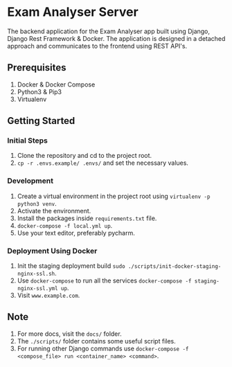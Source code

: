 # Exam Analyser Server

The backend application for the Exam Analyser app built using Django, Django Rest Framework & Docker.
The application is designed in a detached approach and communicates to the frontend using REST API's.


## Prerequisites
1. Docker & Docker Compose  
2. Python3 & Pip3  
3. Virtualenv  


## Getting Started

### Initial Steps
1. Clone the repository and cd to the project root.  
2. `cp -r .envs.example/ .envs/` and set the necessary values.  

### Development
1. Create a virtual environment in the project root using `virtualenv -p python3 venv`.  
2. Activate the environment.  
3. Install the packages inside `requirements.txt` file.  
4. `docker-compose -f local.yml up`.  
5. Use your text editor, preferably pycharm.  

### Deployment Using Docker
1. Init the staging deployment build `sudo ./scripts/init-docker-staging-nginx-ssl.sh`.  
2. Use `docker-compose` to run all the services `docker-compose -f staging-nginx-ssl.yml up`.  
3. Visit `www.example.com`.  


## Note
1. For more docs, visit the `docs/` folder.  
2. The `./scripts/` folder contains some useful script files.  
3. For running other Django commands use `docker-compose -f <compose_file> run <container_name> <command>`.  
